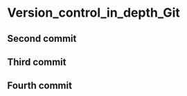 # Version_control_in_depth_Git
## Second commit
## Third commit
## Fourth commit                                                            